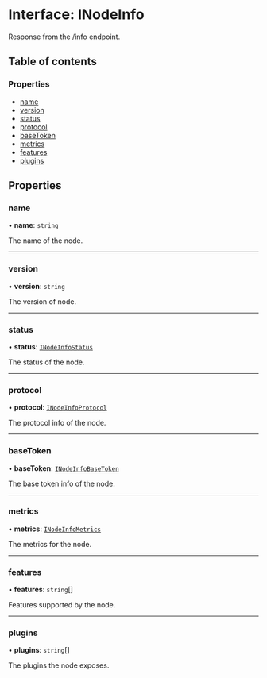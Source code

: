 # Interface: INodeInfo

Response from the /info endpoint.

## Table of contents

### Properties

- [name](INodeInfo.md#name)
- [version](INodeInfo.md#version)
- [status](INodeInfo.md#status)
- [protocol](INodeInfo.md#protocol)
- [baseToken](INodeInfo.md#basetoken)
- [metrics](INodeInfo.md#metrics)
- [features](INodeInfo.md#features)
- [plugins](INodeInfo.md#plugins)

## Properties

### name

• **name**: `string`

The name of the node.

___

### version

• **version**: `string`

The version of node.

___

### status

• **status**: [`INodeInfoStatus`](INodeInfoStatus.md)

The status of the node.

___

### protocol

• **protocol**: [`INodeInfoProtocol`](INodeInfoProtocol.md)

The protocol info of the node.

___

### baseToken

• **baseToken**: [`INodeInfoBaseToken`](INodeInfoBaseToken.md)

The base token info of the node.

___

### metrics

• **metrics**: [`INodeInfoMetrics`](INodeInfoMetrics.md)

The metrics for the node.

___

### features

• **features**: `string`[]

Features supported by the node.

___

### plugins

• **plugins**: `string`[]

The plugins the node exposes.

